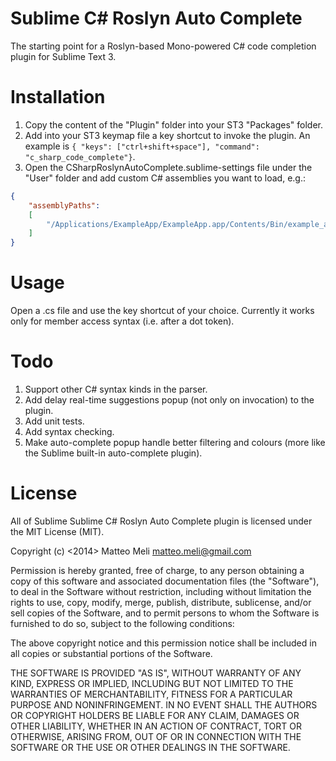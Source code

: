 Sublime C# Roslyn Auto Complete
==================

The starting point for a Roslyn-based Mono-powered C# code completion plugin for Sublime Text 3.

Installation
==================

1. Copy the content of the "Plugin" folder into your ST3 "Packages" folder.
2. Add into your ST3 keymap file a key shortcut to invoke the plugin. An example is `{ "keys": ["ctrl+shift+space"], "command": "c_sharp_code_complete"}`.
3. Open the CSharpRoslynAutoComplete.sublime-settings file under the "User" folder and add custom C# assemblies you want to load, e.g.:
```json
{
	"assemblyPaths":
	[
		"/Applications/ExampleApp/ExampleApp.app/Contents/Bin/example_app.dll"
	]
}
```

Usage
==================

Open a .cs file and use the key shortcut of your choice. Currently it works only for member access syntax (i.e. after a dot token).

Todo
==================

1. Support other C# syntax kinds in the parser.
2. Add delay real-time suggestions popup (not only on invocation) to the plugin.
3. Add unit tests.
4. Add syntax checking.
5. Make auto-complete popup handle better filtering and colours (more like the Sublime built-in auto-complete plugin).

License
==================
All of Sublime Sublime C# Roslyn Auto Complete plugin is licensed under the MIT License (MIT).

Copyright (c) <2014> Matteo Meli <matteo.meli@gmail.com>

Permission is hereby granted, free of charge, to any person obtaining a copy
of this software and associated documentation files (the "Software"), to deal
in the Software without restriction, including without limitation the rights
to use, copy, modify, merge, publish, distribute, sublicense, and/or sell
copies of the Software, and to permit persons to whom the Software is
furnished to do so, subject to the following conditions:

The above copyright notice and this permission notice shall be included in
all copies or substantial portions of the Software.

THE SOFTWARE IS PROVIDED "AS IS", WITHOUT WARRANTY OF ANY KIND, EXPRESS OR
IMPLIED, INCLUDING BUT NOT LIMITED TO THE WARRANTIES OF MERCHANTABILITY,
FITNESS FOR A PARTICULAR PURPOSE AND NONINFRINGEMENT. IN NO EVENT SHALL THE
AUTHORS OR COPYRIGHT HOLDERS BE LIABLE FOR ANY CLAIM, DAMAGES OR OTHER
LIABILITY, WHETHER IN AN ACTION OF CONTRACT, TORT OR OTHERWISE, ARISING FROM,
OUT OF OR IN CONNECTION WITH THE SOFTWARE OR THE USE OR OTHER DEALINGS IN
THE SOFTWARE.

